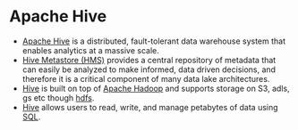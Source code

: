 # Apache Hive
- [Apache Hive](https://hive.apache.org/) is a distributed, fault-tolerant data warehouse system that enables analytics at a massive scale. 
- [Hive Metastore (HMS)]() provides a central repository of metadata that can easily be analyzed to make informed, data driven decisions, and therefore it is a critical component of many data lake architectures. 
- [Hive]() is built on top of [Apache Hadoop](../ApacheHadoop/Readme.md) and supports storage on S3, adls, gs etc though [hdfs](../../11_FileStorages/ApacheHDFS.md). 
- [Hive]() allows users to read, write, and manage petabytes of data using [SQL]().